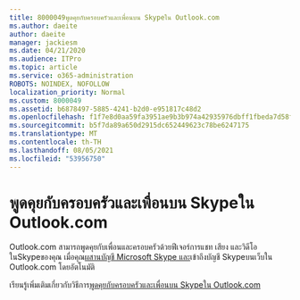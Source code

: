 ```yaml
---
title: 8000049พูดคุยกับครอบครัวและเพื่อนบน Skypeใน Outlook.com
ms.author: daeite
author: daeite
manager: jackiesm
ms.date: 04/21/2020
ms.audience: ITPro
ms.topic: article
ms.service: o365-administration
ROBOTS: NOINDEX, NOFOLLOW
localization_priority: Normal
ms.custom: 8000049
ms.assetid: b6878497-5885-4241-b2d0-e951817c48d2
ms.openlocfilehash: f1f7e8d0aa59fa3951ae9b3b974a42935976dbff1fbeda7d58fcc52bb39de98a
ms.sourcegitcommit: b5f7da89a650d2915dc652449623c78be6247175
ms.translationtype: MT
ms.contentlocale: th-TH
ms.lasthandoff: 08/05/2021
ms.locfileid: "53956750"
---
```

# <a name="talk-to-family-and-friends-on-skype-in-outlookcom"></a>พูดคุยกับครอบครัวและเพื่อนบน Skypeใน Outlook.com

Outlook.com สามารถพูดคุยกับเพื่อนและครอบครัวด้วยฟีเจอร์การแชท เสียง และวิดีโอในSkypeของคุณ เมื่อคุณ[ผสานบัญชี Microsoft Skype และ](https://go.microsoft.com/fwlink/p/?linkid=2001101&amp;clcid=0x409)เข้าถึงบัญชี Skypeบนเว็บใน Outlook.com โดยอัตโนมัติ
  
เรียนรู้เพิ่มเติมเกี่ยวกับวิธีการ[พูดคุยกับครอบครัวและเพื่อนบน Skypeใน Outlook.com](https://go.microsoft.com/fwlink/p/?linkid=2001407&amp;clcid=0x409)
  

